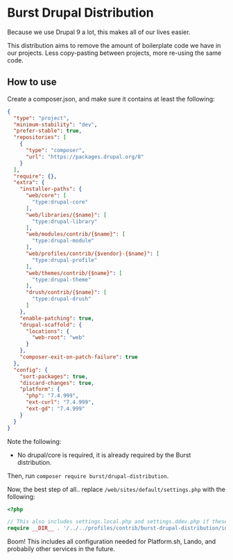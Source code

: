 # Burst Drupal Distribution

Because we use Drupal 9 a lot, this makes all of our lives easier.

This distribution aims to remove the amount of boilerplate code we have in our projects. Less copy-pasting between projects, more re-using the same code.

## How to use

Create a composer.json, and make sure it contains at least the following:

```json
{
  "type": "project",
  "minimum-stability": "dev",
  "prefer-stable": true,
  "repositories": [
    {
      "type": "composer",
      "url": "https://packages.drupal.org/8"
    }
  ],
  "require": {},
  "extra": {
    "installer-paths": {
      "web/core": [
        "type:drupal-core"
      ],
      "web/libraries/{$name}": [
        "type:drupal-library"
      ],
      "web/modules/contrib/{$name}": [
        "type:drupal-module"
      ],
      "web/profiles/contrib/{$vendor}-{$name}": [
        "type:drupal-profile"
      ],
      "web/themes/contrib/{$name}": [
        "type:drupal-theme"
      ],
      "drush/contrib/{$name}": [
        "type:drupal-drush"
      ]
    },
    "enable-patching": true,
    "drupal-scaffold": {
      "locations": {
        "web-root": "web"
      }
    },
    "composer-exit-on-patch-failure": true
  },
  "config": {
    "sort-packages": true,
    "discard-changes": true,
    "platform": {
      "php": "7.4.999",
      "ext-curl": "7.4.999",
      "ext-gd": "7.4.999"
    }
  }
}
```

Note the following:
  - No drupal/core is required, it is already required by the Burst distribution.

Then, run `composer require burst/drupal-distribution`.

Now, the best step of all.. replace `/web/sites/default/settings.php` with the following:

```php
<?php

// This also includes settings.local.php and settings.ddev.php if these files exist.
require __DIR__ . '/../../profiles/contrib/burst-drupal-distribution/includes/settings.php';

```

Boom! This includes all configuration needed for Platform.sh, Lando, and probabily other services in the future.
